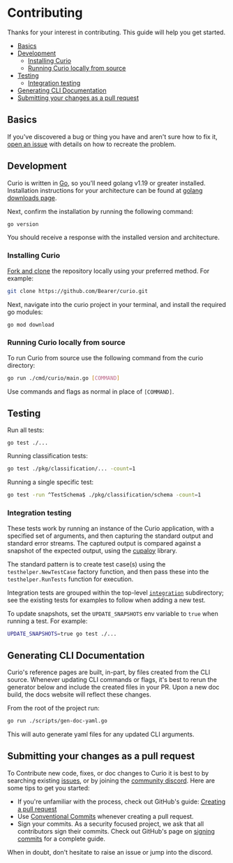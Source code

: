 # Contributing

Thanks for your interest in contributing. This guide will help you get started.

- [Basics](#basics)
- [Development](#development)
  - [Installing Curio](#installing-curio)
  - [Running Curio locally from source](#running-curio-locally-from-source)
- [Testing](#testing)
  - [Integration testing](#integration-testing)
- [Generating CLI Documentation](#generating-cli-documentation)
- [Submitting your changes as a pull request](#submitting-your-changes-as-a-pull-request)

## Basics

If you've discovered a bug or thing you have and aren't sure how to fix it, [open an issue](https://github.com/Bearer/curio/issues/new/choose) with details on how to recreate the problem.

## Development

Curio is written in [Go](https://www.go.dev), so you'll need golang v1.19 or greater installed. Installation instructions for your architecture can be found at [golang downloads page](https://go.dev/dl/).

Next, confirm the installation by running the following command:

```bash
go version
```

You should receive a response with the installed version and architecture.

### Installing Curio

[Fork and clone](https://docs.github.com/en/get-started/quickstart/contributing-to-projects) the repository locally using your preferred method. For example:

```bash
git clone https://github.com/Bearer/curio.git
```

Next, navigate into the curio project in your terminal, and install the required go modules:

```bash
go mod download
```

### Running Curio locally from source

To run Curio from source use the following command from the curio directory:

```bash
go run ./cmd/curio/main.go [COMMAND]
```
Use commands and flags as normal in place of `[COMMAND]`.


## Testing

Run all tests:

``` shell
go test ./...
```

Running classification tests:

```bash
go test ./pkg/classification/... -count=1
```

Running a single specific test:

```bash
go test -run ^TestSchema$ ./pkg/classification/schema -count=1
```

### Integration testing

These tests work by running an instance of the Curio application, with a
specified set of arguments, and then capturing the standard output and standard
error streams. The captured output is compared against a snapshot of the
expected output, using the [cupaloy](https://github.com/bradleyjkemp/cupaloy)
library.

The standard pattern is to create test case(s) using the
`testhelper.NewTestCase` factory function, and then pass these into the
`testhelper.RunTests` function for execution.

Integration tests are grouped within the top-level
[`integration`](/integration) subdirectory; see the existing tests for examples
to follow when adding a new test.

To update snapshots, set the `UPDATE_SNAPSHOTS` env variable to `true` when running a test. For example:

```bash
UPDATE_SNAPSHOTS=true go test ./...
```

## Generating CLI Documentation

Curio's reference pages are built, in-part, by files created from the CLI source. Whenever updating CLI commands or flags, it's best to rerun the generator below and include the created files in your PR. Upon a new doc build, the docs website will reflect these changes.

From the root of the project run:

```bash
go run ./scripts/gen-doc-yaml.go
```

This will auto generate yaml files for any updated CLI arguments.

## Submitting your changes as a pull request

To Contribute new code, fixes, or doc changes to Curio it is best to by searching existing [issues](https://github.com/Bearer/curio/issues), or by joining the [community discord](https://discord.gg/eaHZBJUXRF). Here are some tips to get you started:

- If you're unfamiliar with the process, check out GitHub's guide: [Creating a pull request](https://docs.github.com/en/pull-requests/collaborating-with-pull-requests/proposing-changes-to-your-work-with-pull-requests/creating-a-pull-request)
- Use [Conventional Commits](https://www.conventionalcommits.org/en/v1.0.0/) whenever creating a pull request.
- Sign your commits. As a security focused project, we ask that all contributors sign their commits. Check out GitHub's page on [signing commits](https://docs.github.com/en/authentication/managing-commit-signature-verification/signing-commits) for a complete guide.

When in doubt, don't hesitate to raise an issue or jump into the discord.
